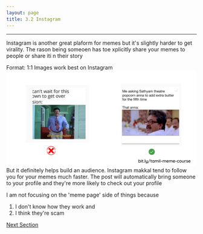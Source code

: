 ```yaml
---
layout: page
title: 3.2 Instagram
---
```

---

Instagram is another great plaform for memes but it's slightly harder to get virality. The rason being someoen has toe xplicitly share your memes to people or share iti n their story

Format:
1:1 Images work best on Instagram
![](/images/distribution/instagram-example.png)
But it definitely helps build an audience. Instagram makkal tend to follow you for your memes much faster. The post will automatically bring someone to your profile and they're more likely to check out your profile

I am not focusing on the 'meme page' side of things because
1) I don't know how they work and
2) I think they're scam

<a href = '/40-ethics/' class ='nav-button'> Next Section </a>
